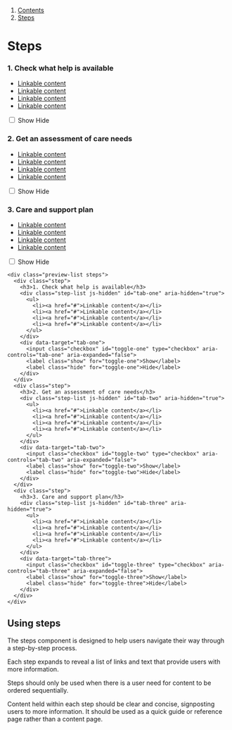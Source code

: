 1.  [Contents](/docs/core/contents)
2.  [Steps](#)

# Steps

<div class="preview-list steps">
  <div class="step">
    <h3>1. Check what help is available</h3>
    <div class="step-list js-hidden" id="tab-one" aria-hidden="true">
      <ul>
        <li><a href="#">Linkable content</a></li>
        <li><a href="#">Linkable content</a></li>
        <li><a href="#">Linkable content</a></li>
        <li><a href="#">Linkable content</a></li>
      </ul>
    </div>
    <div data-target="tab-one">
      <input class="checkbox" id="toggle-one" type="checkbox" aria-controls="tab-one" aria-expanded="false">
      <label class="show" for="toggle-one">Show</label>
      <label class="hide" for="toggle-one">Hide</label>
    </div>
  </div>
  <div class="step">
    <h3>2. Get an assessment of care needs</h3>
    <div class="step-list js-hidden" id="tab-two" aria-hidden="true">
      <ul>
        <li><a href="#">Linkable content</a></li>
        <li><a href="#">Linkable content</a></li>
        <li><a href="#">Linkable content</a></li>
        <li><a href="#">Linkable content</a></li>
      </ul>
    </div>
    <div data-target="tab-two">
      <input class="checkbox" id="toggle-two" type="checkbox" aria-controls="tab-two" aria-expanded="false">
      <label class="show" for="toggle-two">Show</label>
      <label class="hide" for="toggle-two">Hide</label>
    </div>
  </div>
  <div class="step">
    <h3>3. Care and support plan</h3>
    <div class="step-list js-hidden" id="tab-three" aria-hidden="true">
      <ul>
        <li><a href="#">Linkable content</a></li>
        <li><a href="#">Linkable content</a></li>
        <li><a href="#">Linkable content</a></li>
        <li><a href="#">Linkable content</a></li>
      </ul>
    </div>
    <div data-target="tab-three">
      <input class="checkbox" id="toggle-three" type="checkbox" aria-controls="tab-three" aria-expanded="false">
      <label class="show" for="toggle-three">Show</label>
      <label class="hide" for="toggle-three">Hide</label>
    </div>
  </div>
</div>

    <div class="preview-list steps">
      <div class="step">
        <h3>1. Check what help is available</h3>
        <div class="step-list js-hidden" id="tab-one" aria-hidden="true">
          <ul>
            <li><a href="#">Linkable content</a></li>
            <li><a href="#">Linkable content</a></li>
            <li><a href="#">Linkable content</a></li>
            <li><a href="#">Linkable content</a></li>
          </ul>
        </div>
        <div data-target="tab-one">
          <input class="checkbox" id="toggle-one" type="checkbox" aria-controls="tab-one" aria-expanded="false">
          <label class="show" for="toggle-one">Show</label>
          <label class="hide" for="toggle-one">Hide</label>
        </div>
      </div>
      <div class="step">
        <h3>2. Get an assessment of care needs</h3>
        <div class="step-list js-hidden" id="tab-two" aria-hidden="true">
          <ul>
            <li><a href="#">Linkable content</a></li>
            <li><a href="#">Linkable content</a></li>
            <li><a href="#">Linkable content</a></li>
            <li><a href="#">Linkable content</a></li>
          </ul>
        </div>
        <div data-target="tab-two">
          <input class="checkbox" id="toggle-two" type="checkbox" aria-controls="tab-two" aria-expanded="false">
          <label class="show" for="toggle-two">Show</label>
          <label class="hide" for="toggle-two">Hide</label>
        </div>
      </div>
      <div class="step">
        <h3>3. Care and support plan</h3>
        <div class="step-list js-hidden" id="tab-three" aria-hidden="true">
          <ul>
            <li><a href="#">Linkable content</a></li>
            <li><a href="#">Linkable content</a></li>
            <li><a href="#">Linkable content</a></li>
            <li><a href="#">Linkable content</a></li>
          </ul>
        </div>
        <div data-target="tab-three">
          <input class="checkbox" id="toggle-three" type="checkbox" aria-controls="tab-three" aria-expanded="false">
          <label class="show" for="toggle-three">Show</label>
          <label class="hide" for="toggle-three">Hide</label>
        </div>
      </div>
    </div>

## Using steps

The steps component is designed to help users navigate their way through a step-by-step process.

Each step expands to reveal a list of links and text that provide users with more information.

Steps should only be used when there is a user need for content to be ordered sequentially.

Content held within each step should be clear and concise, signposting users to more information. It should be used as a quick guide or reference page rather than a content page. 
